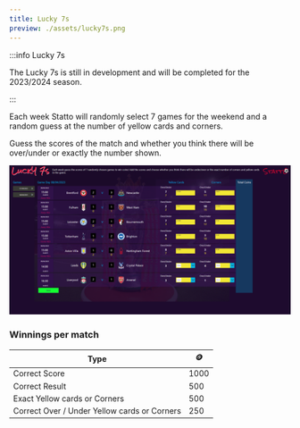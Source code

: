 ```yaml
---
title: Lucky 7s
preview: ./assets/lucky7s.png
---
```


:::info Lucky 7s

The Lucky 7s is still in development and will be completed for the 2023/2024 season.

:::

Each week Statto will randomly select 7 games for the weekend and a random guess at the number of yellow cards and corners.

Guess the scores of the match and whether you think there will be over/under or exactly the number shown.

![Lucky 7s](./assets/lucky7s.png)

### Winnings per match


| Type | 🪙 |
|------|-----|
|Correct Score | 1000|
|Correct Result | 500|
|Exact Yellow cards or Corners| 500|
|Correct Over / Under Yellow cards or Corners |250|
